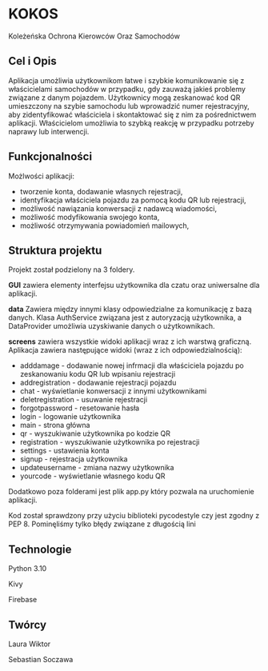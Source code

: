 # KOKOS
 Koleżeńska Ochrona Kierowców Oraz Samochodów
## Cel i Opis
Aplikacja umożliwia użytkownikom łatwe i szybkie komunikowanie się z właścicielami samochodów w przypadku, gdy zauważą jakieś problemy związane z danym pojazdem. Użytkownicy mogą zeskanować kod QR umieszczony na szybie samochodu lub wprowadzić numer rejestracyjny, aby zidentyfikować właściciela i skontaktować się z nim za pośrednictwem aplikacji. Właścicielom umożliwia to szybką reakcję w przypadku potrzeby naprawy lub interwencji.
## Funkcjonalności
Możlwości aplikacji:
- tworzenie konta, dodawanie własnych rejestracji,
- identyfikacja właściciela pojazdu za pomocą kodu QR lub rejestracji,
- możliwość nawiązania konwersacji z nadawcą wiadomości,
- możliwość modyfikowania swojego konta,
- możliwość otrzymywania powiadomień mailowych,
  
## Struktura projektu
Projekt został podzielony na 3 foldery. 

<b>GUI</b> zawiera elementy interfejsu użytkownika dla czatu oraz uniwersalne dla aplikacji.

<b>data</b> Zawiera między innymi klasy odpowiedzialne za komunikację z bazą danych. Klasa AuthService związana jest z autoryzacją użytkownika, a DataProvider umożliwia uzyskiwanie danych o użytkownikach.

<b>screens</b> zawiera wszystkie widoki aplikacji wraz z ich warstwą graficzną. 
Aplikacja zawiera następujące widoki (wraz z ich odpowiedzialnością):
- adddamage - dodawanie nowej infrmacji dla właściciela pojazdu po zeskanowaniu kodu QR lub wpisaniu rejestracji
- addregistration - dodawanie rejestracji pojazdu
- chat - wyświetlanie konwersacji z innymi użytkownikami
- deletregistration - usuwanie rejestracji
- forgotpassword - resetowanie hasła
- login - logowanie użytkownika
- main - strona główna
- qr - wyszukiwanie użytkownika po kodzie QR
- registration - wyszukiwanie użytkownika po rejestracji
- settings - ustawienia konta
- signup - rejestracja użytkownika
- updateusername - zmiana nazwy użytkownika
- yourcode - wyświetlanie własnego kodu QR


Dodatkowo poza folderami jest plik app.py który pozwala na uruchomienie aplikacji.

Kod został sprawdzony przy użyciu biblioteki pycodestyle czy jest zgodny z PEP 8. Pominęliśmy tylko błędy związane z długością lini

## Technologie
Python 3.10

Kivy

Firebase

## Twórcy

Laura Wiktor

Sebastian Soczawa
